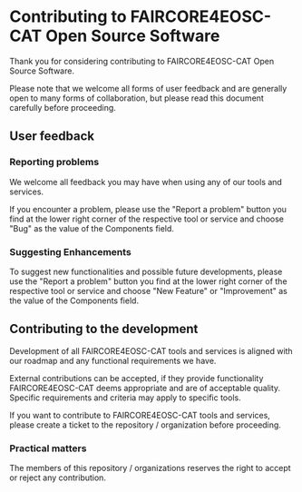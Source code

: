 # Contributing to FAIRCORE4EOSC-CAT Open Source Software

Thank you for considering contributing to FAIRCORE4EOSC-CAT Open Source Software.

Please note that we welcome all forms of user feedback and are generally open
to many forms of collaboration,
but please read this document carefully before proceeding.

## User feedback

### Reporting problems

We welcome all feedback you may have when using any of our tools and services.

If you encounter a problem, please use the "Report a problem" button you find
at the lower right corner of the respective tool or service
and choose "Bug" as the value of the Components field.

### Suggesting Enhancements

To suggest new functionalities and possible future developments,
please use the "Report a problem" button you find at the lower right corner of
the respective tool or service
and choose "New Feature" or "Improvement" as the value of the Components field.

## Contributing to the development

Development of all FAIRCORE4EOSC-CAT tools and services is aligned with our roadmap and
any functional requirements we have.

External contributions can be accepted, if they provide functionality FAIRCORE4EOSC-CAT
deems appropriate and are of acceptable quality.
Specific requirements and criteria may apply to specific tools.

If you want to contribute to FAIRCORE4EOSC-CAT tools and services,
please create a ticket to the repository / organization before proceeding.

### Practical matters

The members of this repository / organizations reserves the right to accept or reject any contribution.
